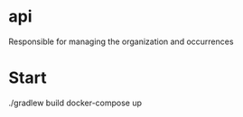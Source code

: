 # api
Responsible for managing the organization and occurrences

# Start
./gradlew build
docker-compose up